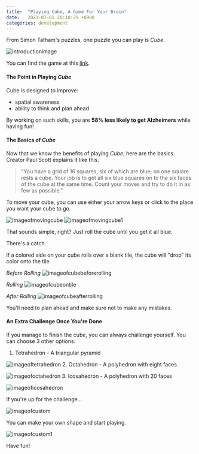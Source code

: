 ```yaml
---
title:  "Playing Cube, A Game For Your Brain"
date:   2023-07-01 20:10:29 +0900
categories: development
---
```


From Simon Tatham's puzzles, one puzzle you can play is *Cube*.

![introductionimage](https://res.cloudinary.com/dw2lty0io/image/upload/v1688201422/introimage_dhu7sh.png)

You can find the game at this [link](https://www.chiark.greenend.org.uk/~sgtatham/puzzles/js/cube.html).

#### The Point in Playing *Cube*

Cube is designed to improve:

- spatial awareness
- ability to think and plan ahead

By working on such skills, you are **58% less likely to get Alzheimers** while having fun!

#### The Basics of *Cube*

Now that we know the benefits of playing *Cube*, here are the basics. Creator Paul Scott explains it like this.

> "You have a grid of 16 squares, six of which are blue; on one square rests a cube. Your job is to get all six blue squares on to the six faces of the cube at the same time. Count your moves and try to do it in as few as possible."

To move your cube, you can use either your arrow keys or click to the place you want your cube to go.

![imageofmovingcube](https://res.cloudinary.com/dw2lty0io/image/upload/v1688201422/imageofmovingcube_az0brl.png)
![imageofmovingcube1](https://res.cloudinary.com/dw2lty0io/image/upload/v1688201422/imageofmovingcube1_b0kr4f.png)

That sounds simple, right? Just roll the cube until you get it all blue.

There's a catch.

If a colored side on your cube rolls over a blank tile, the cube will "drop" its color onto the tile.

*Before Rolling*
![imageofcubebeforerolling](https://res.cloudinary.com/dw2lty0io/image/upload/v1688201753/1_ej5vqg.png)

*Rolling*
![imageofcubeontile](https://res.cloudinary.com/dw2lty0io/image/upload/v1688201753/2_kgwwda.png)

*After Rolling*
![imageofcubeafterrolling](https://res.cloudinary.com/dw2lty0io/image/upload/v1688201753/3_bypgyn.png)

You'll need to plan ahead and make sure not to make any mistakes.

#### An Extra Challenge Once You're Done

If you manage to finish the cube, you can always challenge yourself. You can choose 3 other options:

1. Tetrahedron - A triangular pyramid

![imageoftetrahedron](https://res.cloudinary.com/dw2lty0io/image/upload/v1688202028/1.1_wqluu1.png)
2. Octahedron - A polyhedron with eight faces

![imageofoctahedron](https://res.cloudinary.com/dw2lty0io/image/upload/v1688202028/1.2_j3f2hg.png)
3. Icosahedron - A polyhedron with 20 faces

![imageoficosahedron](https://res.cloudinary.com/dw2lty0io/image/upload/v1688202028/1.3_n4k4pl.png)

If you're up for the challenge...

![imageofcustom](https://res.cloudinary.com/dw2lty0io/image/upload/v1688202294/1_zgzbmt.png)

You can make your own shape and start playing.

![imageofcustom1](https://res.cloudinary.com/dw2lty0io/image/upload/v1688202284/2_pepga4.png)

Have fun!
